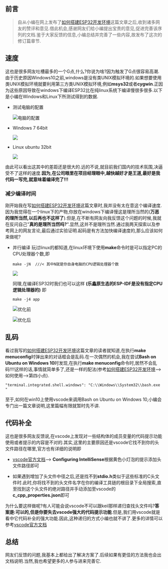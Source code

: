 ## 前言
> 自从小编在网上发布了[如何搭建ESP32开发环境](https://github.com/xiaolongba/wireless-tech/blob/master/%E8%BD%AF%E4%BB%B6/%E7%BA%A2%E6%97%AD%E6%97%A0%E7%BA%BF%E5%BC%80%E5%8F%91%E6%9D%BF%E5%AE%9E%E6%88%98%E6%95%99%E7%A8%8B/%E5%85%A5%E9%97%A8%E6%95%99%E7%A8%8B/ESP32/%E5%A6%82%E4%BD%95%E6%90%AD%E5%BB%BAESP32%E5%BC%80%E5%8F%91%E7%8E%AF%E5%A2%83.md)这篇文章之后,收到诸多网友的赞评和意见.借此机会,感谢网友们给小编提出宝贵的意见,促进完善该序列的文档.鉴于大家反馈的信息,小编总结并完善了一些内容,故发布了这次的修订篇章节.

## 速度
这也是很多网友吐槽最多的一个G点,什么?你说为啥?因为触发了G点很容易高潮.由于历史原因Windows10之前,windows是没有类UNIX模拟环境的.如果想要使用类UNIX模拟环境就要利用第三方类UNIX模拟环境,例如**msys32**或者**cygwin**.正因为这些原因导致在windows下编译ESP32比在纯linux系统下编译慢很多很多.以下是小编在Windows和Linux下所测试得到的数据.

- 测试电脑的配置

  ![电脑的配置](https://raw.githubusercontent.com/xiaolongba/picture/master/%E7%94%B5%E8%84%91%E9%85%8D%E7%BD%AE.png)

- Windows 7 64bit

  ![](https://raw.githubusercontent.com/xiaolongba/picture/master/%E4%BC%98%E5%8C%96%E5%89%8D.png)

- Linux ubuntu 32bit

  ![](https://raw.githubusercontent.com/xiaolongba/picture/master/Screenshot_2018-08-02-22-30-15-228_Clock.png)

由此可以看出这其中的差距还是很大的.远的不说,就目前我们国内的技术氛围,决逼受不了这样的速度.**因为,在公司眼里在项目经理眼中,越快越好才是王道,最好是我代码一写完,就意味着编译完了!!!**

### 减少编译时间
刚开始我在写[如何搭建ESP32开发环境](https://github.com/xiaolongba/wireless-tech/blob/master/%E8%BD%AF%E4%BB%B6/%E7%BA%A2%E6%97%AD%E6%97%A0%E7%BA%BF%E5%BC%80%E5%8F%91%E6%9D%BF%E5%AE%9E%E6%88%98%E6%95%99%E7%A8%8B/%E5%85%A5%E9%97%A8%E6%95%99%E7%A8%8B/ESP32/%E5%A6%82%E4%BD%95%E6%90%AD%E5%BB%BAESP32%E5%BC%80%E5%8F%91%E7%8E%AF%E5%A2%83.md)这篇文章时,我并没有太在意这个编译速度.因为我觉得在一个linux下的产物,你放在windows下编译慢这是理所当然的(**万恶的理所当然,以后再也不这样了**).但是,在不断有网友向我反馈这个问题的时候,我就在反问自己"**真的是理所当然吗?**".显然,这并不是理所当然.通过我两天探索以及参考网上的网友言论,最后通过实验证明.起码是有方法加快编译速度的,那么应该如何来做呢?

- 并行编译
玩过linux的都知道,在linux环境下使用**make**命令时是可以指定PC的CPU处理器个数,即
  ```
  make -jN  ///< 其中N就是你自身电脑的CPU逻辑处理器个数
  ```
  ![](https://raw.githubusercontent.com/xiaolongba/picture/master/CPU%E5%A4%84%E7%90%86%E5%99%A8.png)

  同理,在编译ESP32时我们也可以这样 **(乐鑫原生态的ESP-IDF是没有指定CPU逻辑处理器的)** 即
 
   ```
   make -j4 app
   ```
 
  ![优化前](https://raw.githubusercontent.com/xiaolongba/picture/master/%E4%BC%98%E5%8C%96%E5%89%8D.png)
 
  ![优化后](https://raw.githubusercontent.com/xiaolongba/picture/master/%E4%BC%98%E5%8C%96%E5%90%8E.png) 
 
 ## 乱码
 看过我写的[如何搭建ESP32开发环境](https://github.com/xiaolongba/wireless-tech/blob/master/%E8%BD%AF%E4%BB%B6/%E7%BA%A2%E6%97%AD%E6%97%A0%E7%BA%BF%E5%BC%80%E5%8F%91%E6%9D%BF%E5%AE%9E%E6%88%98%E6%95%99%E7%A8%8B/%E5%85%A5%E9%97%A8%E6%95%99%E7%A8%8B/ESP32/%E5%A6%82%E4%BD%95%E6%90%AD%E5%BB%BAESP32%E5%BC%80%E5%8F%91%E7%8E%AF%E5%A2%83.md)这篇文章的读者就知道,在执行**make menuconfig**时弹出来的对话框会是乱码.在一次偶然的机会,我在尝试**Bash on Ubuntu on Windows 10**时发现,在执行**make menuconfig**命令时,居然不会乱码!!!!这样的话,事情就简单多了,还是一样的配法(参考[如何搭建ESP32开发环境](https://github.com/xiaolongba/wireless-tech/blob/master/%E8%BD%AF%E4%BB%B6/%E7%BA%A2%E6%97%AD%E6%97%A0%E7%BA%BF%E5%BC%80%E5%8F%91%E6%9D%BF%E5%AE%9E%E6%88%98%E6%95%99%E7%A8%8B/%E5%85%A5%E9%97%A8%E6%95%99%E7%A8%8B/ESP32/%E5%A6%82%E4%BD%95%E6%90%AD%E5%BB%BAESP32%E5%BC%80%E5%8F%91%E7%8E%AF%E5%A2%83.md)-->如何使用-->第四小点).
 ```
 "terminal.integrated.shell.windows": "C:\\Windows\\System32\\bash.exe "
 ```
 至于,如何在win10上使用vscode来调用Bash on Ubuntu on Windows 10,小编会专门出一篇文章说明,这里篇幅有限就暂时先不讲.
 
 ## 代码补全
 这也是很多网友反馈说,在vscode上发现对一些结构体的成员变量的代码提示功能使用或者提示的内容是不对的.其实,这里的主要原因还是vscode它找不到你的头文件路径在哪里,官方也有详细的说明即
 - [vscode官方文档](https://code.visualstudio.com/docs/languages/cpp)--> **Configuring IntelliSense**根据黄色小灯泡的提示添加头文件路径即可
 
 - 如果遇到增加了头文件中径之后,还是找不到**stdio.h**类似于这些标准的C头文件时.此时,你将找不到的头文件名字在你的编译工具链的根目录下全局搜索,直至找到这个头文件的绝对路径并手动添加至vscode的**c_cpp_properties.json**即可
 
为什么要这样做呢?有人可能会说vscode不可以跟keil那样递归查找头文件吗?**答案是:可以的,但是你要失去vscode强大的代码提示功能**.但是,我们用vscode就是看中它代码补全的强大功能.因此,这种递归的方式小编也就不讲了.更多的详情可以参考[vscode官方文档](https://code.visualstudio.com/docs/languages/cpp)
 
## 总结
网友们反馈的问题,我基本上都给出了解决方案了.后续如果有更佳的方法我也会出文档说明.当然,我也希望更多的人参与进来完善它.
